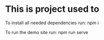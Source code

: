 # This is project used to 

To install all needed dependencies run:
npm i

To run the demo site run:
npm run serve

